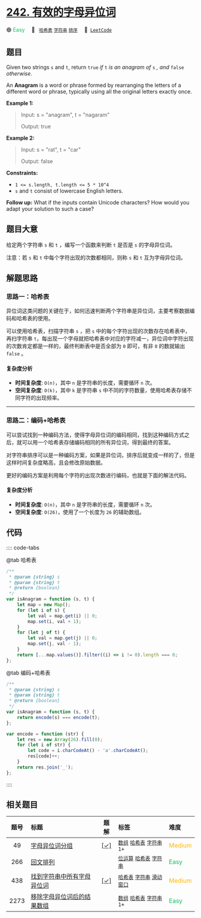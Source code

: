 # [242. 有效的字母异位词](https://leetcode.com/problems/valid-anagram)

🟢 <font color=#15bd66>Easy</font>&emsp; 🔖&ensp; [`哈希表`](/tag/hash-table.md) [`字符串`](/tag/string.md) [`排序`](/tag/sorting.md)&emsp; 🔗&ensp;[`LeetCode`](https://leetcode.com/problems/valid-anagram)

## 题目

Given two strings `s` and `t`, return `true` _if_ `t` _is an anagram of_ `s`
_, and_ `false` _otherwise_.

An **Anagram** is a word or phrase formed by rearranging the letters of a
different word or phrase, typically using all the original letters exactly
once.

**Example 1:**

> Input: s = "anagram", t = "nagaram"
>
> Output: true

**Example 2:**

> Input: s = "rat", t = "car"
>
> Output: false

**Constraints:**

- `1 <= s.length, t.length <= 5 * 10^4`
- `s` and `t` consist of lowercase English letters.

**Follow up:** What if the inputs contain Unicode characters? How would you
adapt your solution to such a case?

## 题目大意

给定两个字符串 `s` 和 `t` ，编写一个函数来判断 `t` 是否是 `s` 的字母异位词。

注意：若 `s` 和 `t` 中每个字符出现的次数都相同，则称 `s` 和 `t` 互为字母异位词。

## 解题思路

### 思路一：哈希表

异位词这类问题的关键在于，如何迅速判断两个字符串是异位词，主要考察数据编码和哈希表的使用。

可以使用哈希表，扫描字符串 `s` ，把 `s` 中的每个字符出现的次数存在哈希表中，再扫字符串 `t`，每出现一个字母就把哈希表中对应的字符减一，异位词中字符出现的次数肯定都是一样的，最终判断表中是否全部为 `0` 即可，有非 `0` 的数就输出 `false` 。

#### 复杂度分析

- **时间复杂度**: `O(n)`，其中 `n` 是字符串的长度，需要循环 `n` 次。
- **空间复杂度**: `O(k)`，其中 `k` 是字符串 `s` 中不同的字符数量，使用哈希表存储不同字符的出现频率。

---

### 思路二：编码+哈希表

可以尝试找到一种编码方法，使得字母异位词的编码相同，找到这种编码方式之后，就可以用一个哈希表存储编码相同的所有异位词，得到最终的答案。

对字符串排序可以是一种编码方案，如果是异位词，排序后就变成一样的了，但是这样时间复杂度略高，且会修改原始数据。

更好的编码方案是利用每个字符的出现次数进行编码，也就是下面的解法代码。

#### 复杂度分析

- **时间复杂度**: `O(n)`，其中 `n` 是字符串的长度，需要循环 `n` 次。
- **空间复杂度**: `O(26)`，使用了一个长度为 `26` 的辅助数组。

## 代码

:::: code-tabs

@tab 哈希表

```javascript
/**
 * @param {string} s
 * @param {string} t
 * @return {boolean}
 */
var isAnagram = function (s, t) {
	let map = new Map();
	for (let i of s) {
		let val = map.get(i) || 0;
		map.set(i, val + 1);
	}
	for (let j of t) {
		let val = map.get(j) || 0;
		map.set(j, val - 1);
	}
	return [...map.values()].filter((i) => i != 0).length === 0;
};
```

@tab 编码+哈希表

```javascript
/**
 * @param {string} s
 * @param {string} t
 * @return {boolean}
 */
var isAnagram = function (s, t) {
	return encode(s) === encode(t);
};

var encode = function (str) {
	let res = new Array(26).fill(0);
	for (let i of str) {
		let code = i.charCodeAt() - 'a'.charCodeAt();
		res[code]++;
	}
	return res.join('_');
};
```

::::

## 相关题目

<!-- prettier-ignore -->
| 题号 | 标题 | 题解 | 标签 | 难度 |
| :------: | :------ | :------: | :------ | :------ |
| 49 | [字母异位词分组](https://leetcode.com/problems/group-anagrams) | [[✓]](/problem/0049.md) |  [`数组`](/tag/array.md) [`哈希表`](/tag/hash-table.md) [`字符串`](/tag/string.md) `1+` | <font color=#ffb800>Medium</font> |
| 266 | [回文排列](https://leetcode.com/problems/palindrome-permutation) |  |  [`位运算`](/tag/bit-manipulation.md) [`哈希表`](/tag/hash-table.md) [`字符串`](/tag/string.md) | <font color=#15bd66>Easy</font> |
| 438 | [找到字符串中所有字母异位词](https://leetcode.com/problems/find-all-anagrams-in-a-string) | [[✓]](/problem/0438.md) |  [`哈希表`](/tag/hash-table.md) [`字符串`](/tag/string.md) [`滑动窗口`](/tag/sliding-window.md) | <font color=#ffb800>Medium</font> |
| 2273 | [移除字母异位词后的结果数组](https://leetcode.com/problems/find-resultant-array-after-removing-anagrams) |  |  [`数组`](/tag/array.md) [`哈希表`](/tag/hash-table.md) [`字符串`](/tag/string.md) `1+` | <font color=#15bd66>Easy</font> |
